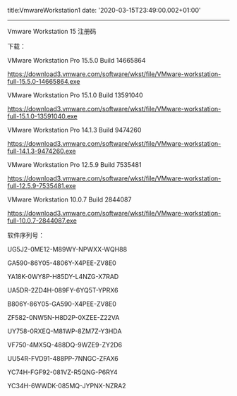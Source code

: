 title:VmwareWorkstation1
date: '2020-03-15T23:49:00.002+01:00'

---
Vmware Workstation 15 注册码

下载：

VMware Workstation Pro 15.5.0 Build 14665864

https://download3.vmware.com/software/wkst/file/VMware-workstation-full-15.5.0-14665864.exe

VMware Workstation Pro 15.1.0 Build 13591040

https://download3.vmware.com/software/wkst/file/VMware-workstation-full-15.1.0-13591040.exe

VMware Workstation Pro 14.1.3 Build 9474260

https://download3.vmware.com/software/wkst/file/VMware-workstation-full-14.1.3-9474260.exe

VMware Workstation Pro 12.5.9 Build 7535481

https://download3.vmware.com/software/wkst/file/VMware-workstation-full-12.5.9-7535481.exe

VMware Workstation 10.0.7 Build 2844087

https://download3.vmware.com/software/wkst/file/VMware-workstation-full-10.0.7-2844087.exe

软件序列号：

UG5J2-0ME12-M89WY-NPWXX-WQH88

GA590-86Y05-4806Y-X4PEE-ZV8E0

YA18K-0WY8P-H85DY-L4NZG-X7RAD

UA5DR-2ZD4H-089FY-6YQ5T-YPRX6

B806Y-86Y05-GA590-X4PEE-ZV8E0

ZF582-0NW5N-H8D2P-0XZEE-Z22VA

UY758-0RXEQ-M81WP-8ZM7Z-Y3HDA

VF750-4MX5Q-488DQ-9WZE9-ZY2D6

UU54R-FVD91-488PP-7NNGC-ZFAX6

YC74H-FGF92-081VZ-R5QNG-P6RY4

YC34H-6WWDK-085MQ-JYPNX-NZRA2 


